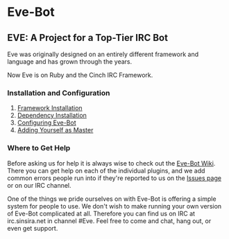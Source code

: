 # Eve-Bot

## EVE: A Project for a Top-Tier IRC Bot

Eve was originally designed on an entirely different framework and language and has grown through the years.

Now Eve is on Ruby and the Cinch IRC Framework.

### Installation and Configuration
1. [Framework Installation](https://github.com/Namasteh/Eve-Bot/wiki/%5BCore%5D-Installation-of-Framework)
1. [Dependency Installation](https://github.com/Namasteh/Eve-Bot/wiki/%5BCore%5D-Installation-of-Dependencies)
1. [Configuring Eve-Bot](https://github.com/Namasteh/Eve-Bot/wiki/%5BCore%5D-Configuring-Eve-Bot)
1. [Adding Yourself as Master](https://github.com/Namasteh/Eve-Bot/wiki/%5BCore%5D-Adding-Yourself-as-Master)

### Where to Get Help
Before asking us for help it is always wise to check out the [Eve-Bot Wiki](https://github.com/Namasteh/Eve-Bot/wiki). There you can get help on each of the individual plugins, and we add common errors people run into if they're reported to us on the [Issues page](https://github.com/Namasteh/Eve-Bot/issues) or on our IRC channel.

One of the things we pride ourselves on with Eve-Bot is offering a simple system for people to use. We don't wish to make running your own version of Eve-Bot complicated at all. Therefore you can find us on IRC at irc.sinsira.net in channel #Eve. Feel free to come and chat, hang out, or even get support.
